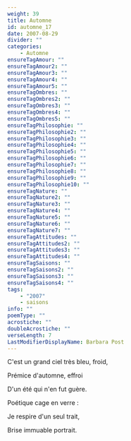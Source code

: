 ```yaml
---
weight: 39
title: Automne
id: automne_17
date: 2007-08-29
divider: ""
categories:
    - Automne
ensureTagAmour: ""
ensureTagAmour2: ""
ensureTagAmour3: ""
ensureTagAmour4: ""
ensureTagAmour5: ""
ensureTagOmbres: ""
ensureTagOmbres2: ""
ensureTagOmbres3: ""
ensureTagOmbres4: ""
ensureTagOmbres5: ""
ensureTagPhilosophie: ""
ensureTagPhilosophie2: ""
ensureTagPhilosophie3: ""
ensureTagPhilosophie4: ""
ensureTagPhilosophie5: ""
ensureTagPhilosophie6: ""
ensureTagPhilosophie7: ""
ensureTagPhilosophie8: ""
ensureTagPhilosophie9: ""
ensureTagPhilosophie10: ""
ensureTagNature: ""
ensureTagNature2: ""
ensureTagNature3: ""
ensureTagNature4: ""
ensureTagNature5: ""
ensureTagNature6: ""
ensureTagNature7: ""
ensureTagAttitudes: ""
ensureTagAttitudes2: ""
ensureTagAttitudes3: ""
ensureTagAttitudes4: ""
ensureTagSaisons: ""
ensureTagSaisons2: ""
ensureTagSaisons3: ""
ensureTagSaisons4: ""
tags:
    - "2007"
    - saisons
info: ""
poemType: ""
acrostiche: ""
doubleAcrostiche: ""
verseLength: 7
LastModifierDisplayName: Barbara Post
---
```

C'est un grand ciel très bleu, froid,

Prémice d'automne, effroi

D'un été qui n'en fut guère.

Poétique cage en verre :

Je respire d'un seul trait,

Brise immuable portrait.
